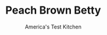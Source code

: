 ---
layout: ../../layouts/MarkdownPostLayout.astro
title: Peach Brown Betty
author: America's Test Kitchen
pubDate: 2023-03-15
description: "Using peaches in a classic apple dessert caused a flood of problems. Was the answer as easy as reaching for a skillet?"
image_url: https://res.cloudinary.com/hksqkdlah/image/upload/ar_1:1,c_fill,dpr_2.0,f_auto,fl_lossy.progressive.strip_profile,g_faces:auto,q_auto:low,w_344/8643_sfs-peachbrownbetty-13-276087
tags: ["Desserts or Baked Goods","Fruit","Fruit Desserts"]
calories: 2146
protein: 4
carbohydrates: 56
fats: 
fiber: 4
ingredients: ["4 slices, hearty white sandwich bread, torn into pieces","5 tablespoons, unsalted butter, cut into 1/2-inch pieces and chilled","1 tablespoon, granulated sugar","1/4 teaspoon, ground cinnamon","2 tablespoons, unsalted butter","3 1/2 pounds, peaches, peeled, pitted, and cut into 1/2-inch wedges (see note)","1/3 cup (2⅓ ounces), granulated sugar","1/3 cup packed (2⅓ ounces), light brown sugar","1 tablespoon, lemon juice","1 teaspoon, vanilla extract","1/8 teaspoon, salt"]
serves: 6
time: "1½ hours"
instructions: ["PULSE TOPPING Adjust oven rack to middle position and heat oven to 400 degrees. Pulse bread and butter in food processor until coarsely ground. Set aside. Combine sugar and cinnamon in small bowl.","COOK PEACHES Melt butter in large nonstick ovensafe skillet over medium-high heat. Cook peaches, stirring occasionally, until they begin to caramelize, 8 to 12 minutes. Off heat, stir in 1 cup crumb mixture, sugars, lemon juice, vanilla, and salt.","TOP AND BAKE Top peach mixture with remaining crumbs. Sprinkle with cinnamon sugar and bake until topping is golden brown and juices are bubbling, 20 to 25 minutes. Cool 10 minutes. Serve warm."]
nutrition: ["556 mg Potassium","86 mg Phosphorus","53 mg Calcium","1 mg Iron","33 mg Magnesium","150 mg Sodium","14 g Fat","3 mg Niacin (B3)","3 g Monounsaturated","1 g Polyunsaturated","18 mg Vitamin C","35 mg Cholesterol","8 g Saturated","4 g Fiber","3 µg Folic acid","24 µg Folate (food)","44 g Sugars","9 µg Vitamin K","247 g Water","56 g Carbs","30 µg Folate equivalent (total)","4 g Protein","2 mg Vitamin E","155 µg Vitamin A","357 kcal Energy","20 g Sugars, added","2146 calories"]
notes: "You can substitute 3 pounds of thawed and drained frozen sliced peaches for fresh peaches. if you dont own an oven-safe skillet, transfer the peach filling to a 2-quart baking dish at the end of step 2 and continue with the recipe as directed."
---